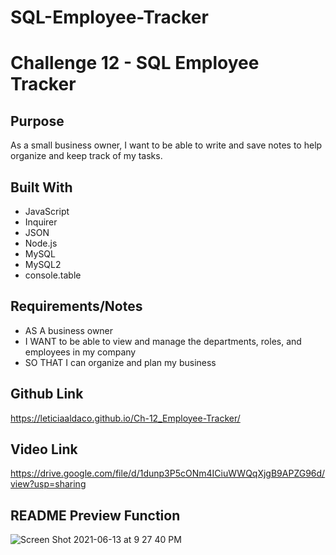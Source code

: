 # SQL-Employee-Tracker

# Challenge 12 - SQL Employee Tracker

## Purpose
As a small business owner, I want to be able to write and save notes to help organize and keep track of my tasks.

## Built With
* JavaScript
* Inquirer
* JSON
* Node.js
* MySQL
* MySQL2
* console.table

## Requirements/Notes
* AS A business owner
* I WANT to be able to view and manage the departments, roles, and employees in my company
* SO THAT I can organize and plan my business

## Github Link
https://leticiaaldaco.github.io/Ch-12_Employee-Tracker/

## Video Link
https://drive.google.com/file/d/1dunp3P5cONm4ICiuWWQqXjgB9APZG96d/view?usp=sharing

## README Preview Function
![Screen Shot 2021-06-13 at 9 27 40 PM](https://user-images.githubusercontent.com/80429282/121831922-5cd7c900-cc8e-11eb-8e2e-b6852c7eb735.png)


